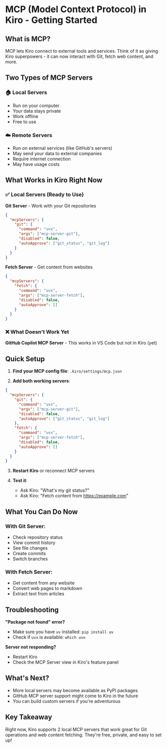 # MCP (Model Context Protocol) in Kiro - Getting Started

## What is MCP?

MCP lets Kiro connect to external tools and services. Think of it as giving Kiro superpowers - it can now interact with Git, fetch web content, and more.

## Two Types of MCP Servers

### 🏠 Local Servers
- Run on your computer
- Your data stays private
- Work offline
- Free to use

### ☁️ Remote Servers  
- Run on external services (like GitHub's servers)
- May send your data to external companies
- Require internet connection
- May have usage costs

## What Works in Kiro Right Now

### ✅ Local Servers (Ready to Use)

**Git Server** - Work with your Git repositories
```json
{
  "mcpServers": {
    "git": {
      "command": "uvx",
      "args": ["mcp-server-git"],
      "disabled": false,
      "autoApprove": ["git_status", "git_log"]
    }
  }
}
```

**Fetch Server** - Get content from websites
```json
{
  "mcpServers": {
    "fetch": {
      "command": "uvx",
      "args": ["mcp-server-fetch"],
      "disabled": false,
      "autoApprove": []
    }
  }
}
```

### ❌ What Doesn't Work Yet

**GitHub Copilot MCP Server** - This works in VS Code but not in Kiro (yet)

## Quick Setup

1. **Find your MCP config file**: `.kiro/settings/mcp.json`

2. **Add both working servers**:
```json
{
  "mcpServers": {
    "git": {
      "command": "uvx",
      "args": ["mcp-server-git"],
      "disabled": false,
      "autoApprove": ["git_status", "git_log"]
    },
    "fetch": {
      "command": "uvx",
      "args": ["mcp-server-fetch"],
      "disabled": false,
      "autoApprove": []
    }
  }
}
```

3. **Restart Kiro** or reconnect MCP servers

4. **Test it**:
   - Ask Kiro: "What's my git status?"
   - Ask Kiro: "Fetch content from https://example.com"

## What You Can Do Now

### With Git Server:
- Check repository status
- View commit history
- See file changes
- Create commits
- Switch branches

### With Fetch Server:
- Get content from any website
- Convert web pages to markdown
- Extract text from articles

## Troubleshooting

**"Package not found" error?**
- Make sure you have `uv` installed: `pip install uv`
- Check if `uvx` is available: `which uvx`

**Server not responding?**
- Restart Kiro
- Check the MCP Server view in Kiro's feature panel

## What's Next?

- More local servers may become available as PyPI packages
- GitHub MCP server support might come to Kiro in the future
- You can build custom servers if you're adventurous

## Key Takeaway

Right now, Kiro supports 2 local MCP servers that work great for Git operations and web content fetching. They're free, private, and easy to set up!